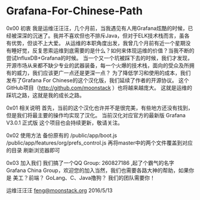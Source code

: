 # Grafana-For-Chinese-Path

0x00  初衷 
我是运维汪汪汪，几个月前，当我遇见有人用Grafana炫酷的时候，已经被深深的沉迷了。我并不喜欢但也不排斥Java，但对于ELK技术栈而言，虽各有优势，但谈不上大爱。 
从运维的本职角度出发，我曾几个月前有近一个星期没有睡好觉，反复思索运维到底需要的是什么？如何来体现运维的价值？当我不断的尝试InfluxDB+Grafana的时候。
当一个又一个坑被踩下去的时候，我们才发现，开源市场从来都不缺少专业的武器装备，每一个火爆的技术栈，面向的受众及所拥有的威力，我们应该更广一点还是更深一点？ 
为了降低学习和使用的成本，我们发布了Grafana For Chinese的这个汉化版，我们延续了作者的开源协议。
这个GitHub项目（http://github.com/moonstack ）也将越来越庞大。
这就是运维的踩坑之路，这就是我的成长之路。

0x01 相关说明 
首先，当前的这个汉化也许并不是很完美，有些地方还没有找到，但是我们将最主要的操作均实现了汉化。
当前汉化对应官方的最新版 Grafana V3.0.1 正式版
这个项目也会持续更新，敬请关注。

0x02 使用方法 
备份原有的 
/public/app/boot.js 
/public/app/features/org/prefs_control.js 
再将master中的两个文件覆盖到对应的目录 
刷新浏览器即可 

0x03 加入我们 
我们搞了一个QQ Group: 260827186 ,起了个霸气的名字 Grafana China Group，欢迎您的加入当然，我们也需要各路大神的帮助，如果你是 美工？前端？ GoLang、C、Java撸狗？ 
我们的团队需要你！ 


运维汪汪汪
feng@moonstack.org
2016/5/13
